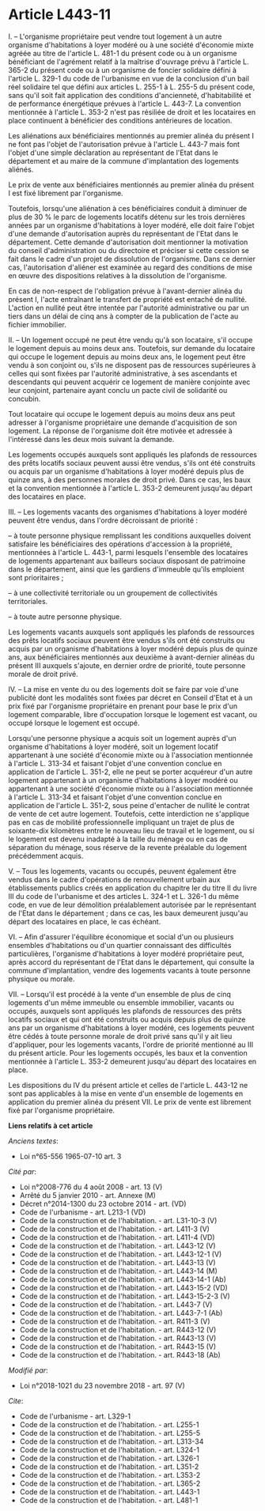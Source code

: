 # Article L443-11

I. – L'organisme propriétaire peut vendre tout logement à un autre organisme d'habitations à loyer modéré ou à une société
d'économie mixte agréée au titre de l'article L. 481-1 du présent code ou à un organisme bénéficiant de l'agrément relatif à
la maîtrise d'ouvrage prévu à l'article L. 365-2 du présent code ou à un organisme de foncier solidaire défini à l'article L.
329-1 du code de l'urbanisme en vue de la conclusion d'un bail réel solidaire tel que défini aux articles L. 255-1 à L. 255-5
du présent code, sans qu'il soit fait application des conditions d'ancienneté, d'habitabilité et de performance énergétique
prévues à l'article L. 443-7. La convention mentionnée à l'article L. 353-2 n'est pas résiliée de droit et les locataires en
place continuent à bénéficier des conditions antérieures de location. 

Les aliénations aux bénéficiaires mentionnés au premier alinéa du présent I ne font pas l'objet de l'autorisation prévue à
l'article L. 443-7 mais font l'objet d'une simple déclaration au représentant de l'Etat dans le département et au maire de la
commune d'implantation des logements aliénés. 

Le prix de vente aux bénéficiaires mentionnés au premier alinéa du présent I est fixé librement par l'organisme. 

Toutefois, lorsqu'une aliénation à ces bénéficiaires conduit à diminuer de plus de 30 % le parc de logements locatifs détenu
sur les trois dernières années par un organisme d'habitations à loyer modéré, elle doit faire l'objet d'une demande
d'autorisation auprès du représentant de l'Etat dans le département. Cette demande d'autorisation doit mentionner la
motivation du conseil d'administration ou du directoire et préciser si cette cession se fait dans le cadre d'un projet de
dissolution de l'organisme. Dans ce dernier cas, l'autorisation d'aliéner est examinée au regard des conditions de mise en
œuvre des dispositions relatives à la dissolution de l'organisme. 

En cas de non-respect de l'obligation prévue à l'avant-dernier alinéa du présent I, l'acte entraînant le transfert de
propriété est entaché de nullité. L'action en nullité peut être intentée par l'autorité administrative ou par un tiers dans
un délai de cinq ans à compter de la publication de l'acte au fichier immobilier. 

II. – Un logement occupé ne peut être vendu qu'à son locataire, s'il occupe le logement depuis au moins deux ans. Toutefois,
sur demande du locataire qui occupe le logement depuis au moins deux ans, le logement peut être vendu à son conjoint ou,
s'ils ne disposent pas de ressources supérieures à celles qui sont fixées par l'autorité administrative, à ses ascendants et
descendants qui peuvent acquérir ce logement de manière conjointe avec leur conjoint, partenaire ayant conclu un pacte civil
de solidarité ou concubin. 

Tout locataire qui occupe le logement depuis au moins deux ans peut adresser à l'organisme propriétaire une demande
d'acquisition de son logement. La réponse de l'organisme doit être motivée et adressée à l'intéressé dans les deux mois
suivant la demande. 

Les logements occupés auxquels sont appliqués les plafonds de ressources des prêts locatifs sociaux peuvent aussi être
vendus, s'ils ont été construits ou acquis par un organisme d'habitations à loyer modéré depuis plus de quinze ans, à des
personnes morales de droit privé. Dans ce cas, les baux et la convention mentionnée à l'article L. 353-2 demeurent jusqu'au
départ des locataires en place. 

III. – Les logements vacants des organismes d'habitations à loyer modéré peuvent être vendus, dans l'ordre décroissant de
priorité : 

– à toute personne physique remplissant les conditions auxquelles doivent satisfaire les bénéficiaires des opérations
d'accession à la propriété, mentionnées à l'article L. 443-1, parmi lesquels l'ensemble des locataires de logements
appartenant aux bailleurs sociaux disposant de patrimoine dans le département, ainsi que les gardiens d'immeuble qu'ils
emploient sont prioritaires ; 

– à une collectivité territoriale ou un groupement de collectivités territoriales. 

– à toute autre personne physique. 

Les logements vacants auxquels sont appliqués les plafonds de ressources des prêts locatifs sociaux peuvent être vendus s'ils
ont été construits ou acquis par un organisme d'habitations à loyer modéré depuis plus de quinze ans, aux bénéficiaires
mentionnés aux deuxième à avant-dernier alinéas du présent III auxquels s'ajoute, en dernier ordre de priorité, toute
personne morale de droit privé. 

IV. – La mise en vente du ou des logements doit se faire par voie d'une publicité dont les modalités sont fixées par décret
en Conseil d'Etat et à un prix fixé par l'organisme propriétaire en prenant pour base le prix d'un logement comparable, libre
d'occupation lorsque le logement est vacant, ou occupé lorsque le logement est occupé. 

Lorsqu'une personne physique a acquis soit un logement auprès d'un organisme d'habitations à loyer modéré, soit un logement
locatif appartenant à une société d'économie mixte ou à l'association mentionnée à l'article L. 313-34 et faisant l'objet
d'une convention conclue en application de l'article L. 351-2, elle ne peut se porter acquéreur d'un autre logement
appartenant à un organisme d'habitations à loyer modéré ou appartenant à une société d'économie mixte ou à l'association
mentionnée à l'article L. 313-34 et faisant l'objet d'une convention conclue en application de l'article L. 351-2, sous peine
d'entacher de nullité le contrat de vente de cet autre logement. Toutefois, cette interdiction ne s'applique pas en cas de
mobilité professionnelle impliquant un trajet de plus de soixante-dix kilomètres entre le nouveau lieu de travail et le
logement, ou si le logement est devenu inadapté à la taille du ménage ou en cas de séparation du ménage, sous réserve de la
revente préalable du logement précédemment acquis. 

V. – Tous les logements, vacants ou occupés, peuvent également être vendus dans le cadre d'opérations de renouvellement
urbain aux établissements publics créés en application du chapitre Ier du titre II du livre III du code de l'urbanisme et des
articles L. 324-1 et L. 326-1 du même code, en vue de leur démolition préalablement autorisée par le représentant de l'Etat
dans le département ; dans ce cas, les baux demeurent jusqu'au départ des locataires en place, le cas échéant. 

VI. – Afin d'assurer l'équilibre économique et social d'un ou plusieurs ensembles d'habitations ou d'un quartier connaissant
des difficultés particulières, l'organisme d'habitations à loyer modéré propriétaire peut, après accord du représentant de
l'Etat dans le département, qui consulte la commune d'implantation, vendre des logements vacants à toute personne physique ou
morale. 

VII. – Lorsqu'il est procédé à la vente d'un ensemble de plus de cinq logements d'un même immeuble ou ensemble immobilier,
vacants ou occupés, auxquels sont appliqués les plafonds de ressources des prêts locatifs sociaux et qui ont été construits
ou acquis depuis plus de quinze ans par un organisme d'habitations à loyer modéré, ces logements peuvent être cédés à toute
personne morale de droit privé sans qu'il y ait lieu d'appliquer, pour les logements vacants, l'ordre de priorité mentionné
au III du présent article. Pour les logements occupés, les baux et la convention mentionnée à l'article L. 353-2 demeurent
jusqu'au départ des locataires en place. 

Les dispositions du IV du présent article et celles de l'article L. 443-12 ne sont pas applicables à la mise en vente d'un
ensemble de logements en application du premier alinéa du présent VII. Le prix de vente est librement fixé par l'organisme
propriétaire.

**Liens relatifs à cet article**

_Anciens textes_:

  - Loi n°65-556 1965-07-10 art. 3

_Cité par_:

  - Loi n°2008-776 du 4 août 2008 - art. 13 (V)
  - Arrêté du 5 janvier 2010 - art. Annexe (M)
  - Décret n°2014-1300 du 23 octobre 2014 - art. (VD)
  - Code de l'urbanisme - art. L213-1 (VD)
  - Code de la construction et de l'habitation. - art. L31-10-3 (V)
  - Code de la construction et de l'habitation. - art. L411-3 (V)
  - Code de la construction et de l'habitation. - art. L411-4 (VD)
  - Code de la construction et de l'habitation. - art. L443-12 (V)
  - Code de la construction et de l'habitation. - art. L443-12-1 (V)
  - Code de la construction et de l'habitation. - art. L443-13 (V)
  - Code de la construction et de l'habitation. - art. L443-14 (M)
  - Code de la construction et de l'habitation. - art. L443-14-1 (Ab)
  - Code de la construction et de l'habitation. - art. L443-15-2 (VD)
  - Code de la construction et de l'habitation. - art. L443-15-2-3 (V)
  - Code de la construction et de l'habitation. - art. L443-7 (V)
  - Code de la construction et de l'habitation. - art. L443-7-1 (Ab)
  - Code de la construction et de l'habitation. - art. R411-3 (V)
  - Code de la construction et de l'habitation. - art. R443-12 (V)
  - Code de la construction et de l'habitation. - art. R443-13 (V)
  - Code de la construction et de l'habitation. - art. R443-15 (V)
  - Code de la construction et de l'habitation. - art. R443-18 (Ab)

_Modifié par_:

  - Loi n°2018-1021 du 23 novembre 2018 - art. 97 (V)

_Cite_:

  - Code de l'urbanisme - art. L329-1
  - Code de la construction et de l'habitation. - art. L255-1
  - Code de la construction et de l'habitation. - art. L255-5
  - Code de la construction et de l'habitation. - art. L313-34
  - Code de la construction et de l'habitation. - art. L324-1
  - Code de la construction et de l'habitation. - art. L326-1
  - Code de la construction et de l'habitation. - art. L351-2
  - Code de la construction et de l'habitation. - art. L353-2
  - Code de la construction et de l'habitation. - art. L365-2
  - Code de la construction et de l'habitation. - art. L443-1
  - Code de la construction et de l'habitation. - art. L481-1
